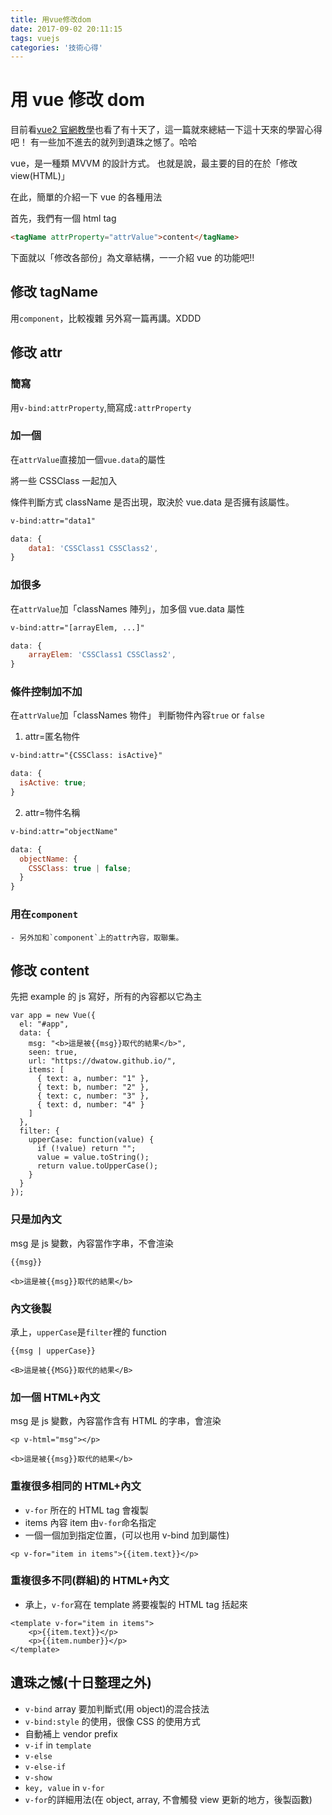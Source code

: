 ```yaml
---
title: 用vue修改dom
date: 2017-09-02 20:11:15
tags: vuejs
categories: '技術心得'
---
```


# 用 vue 修改 dom

目前看[vue2 官網教學](https://cn.vuejs.org/v2/guide/)也看了有十天了，這一篇就來總結一下這十天來的學習心得吧！
有一些加不進去的就列到遺珠之憾了。哈哈

vue，是一種類 MVVM 的設計方式。
也就是說，最主要的目的在於「修改 view(HTML)」

在此，簡單的介紹一下 vue 的各種用法

首先，我們有一個 html tag

```html
<tagName attrProperty="attrValue">content</tagName>
```

下面就以「修改各部份」為文章結構，一一介紹 vue 的功能吧!!

## 修改 tagName

用`component`，比較複雜
另外寫一篇再講。XDDD

## 修改 attr

### 簡寫

用`v-bind:attrProperty`,簡寫成`:attrProperty`

### 加一個

在`attrValue`直接加一個`vue.data`的屬性

將一些 CSSClass 一起加入

條件判斷方式
className 是否出現，取決於 vue.data 是否擁有該屬性。

```html
v-bind:attr="data1"
```

```javascript
data: {
    data1: 'CSSClass1 CSSClass2',
}
```

### 加很多

在`attrValue`加「classNames 陣列」，加多個 vue.data 屬性

```html
v-bind:attr="[arrayElem, ...]"
```

```javascript
data: {
    arrayElem: 'CSSClass1 CSSClass2',
}
```

### 條件控制加不加

在`attrValue`加「classNames 物件」
判斷物件內容`true` or `false`

1. attr=匿名物件

```html
v-bind:attr="{CSSClass: isActive}"
```

```javascript
data: {
  isActive: true;
}
```

2. attr=物件名稱

```html
v-bind:attr="objectName"
```

```javascript
data: {
  objectName: {
    CSSClass: true | false;
  }
}
```

### 用在`component`

    - 另外加和`component`上的attr內容，取聯集。

## 修改 content

先把 example 的 js 寫好，所有的內容都以它為主

```javascript=
var app = new Vue({
  el: "#app",
  data: {
    msg: "<b>這是被{{msg}}取代的結果</b>",
    seen: true,
    url: "https://dwatow.github.io/",
    items: [
      { text: a, number: "1" },
      { text: b, number: "2" },
      { text: c, number: "3" },
      { text: d, number: "4" }
    ]
  },
  filter: {
    upperCase: function(value) {
      if (!value) return "";
      value = value.toString();
      return value.toUpperCase();
    }
  }
});
```

### 只是加內文

msg 是 js 變數，內容當作字串，不會渲染

```
{{msg}}
```

`<b>這是被{{msg}}取代的結果</b>`

### 內文後製

承上，`upperCase`是`filter`裡的 function

```
{{msg | upperCase}}
```

`<B>這是被{{MSG}}取代的結果</B>`

### 加一個 HTML+內文

msg 是 js 變數，內容當作含有 HTML 的字串，會渲染

```
<p v-html="msg"></p>
```

`<b>這是被{{msg}}取代的結果</b>`

### 重複很多相同的 HTML+內文

- `v-for` 所在的 HTML tag 會複製
- items 內容 item 由`v-for`命名指定
- 一個一個加到指定位置，(可以也用 v-bind 加到屬性)

```
<p v-for="item in items">{{item.text}}</p>
```

### 重複很多不同(群組)的 HTML+內文

- 承上，`v-for`寫在 template 將要複製的 HTML tag 括起來

```
<template v-for="item in items">
    <p>{{item.text}}</p>
    <p>{{item.number}}</p>
</template>
```

## 遺珠之憾(十日整理之外)

- `v-bind` array 要加判斷式(用 object)的混合技法
- `v-bind:style` 的使用，很像 CSS 的使用方式
- 自動補上 vendor prefix
- `v-if` in `template`
- `v-else`
- `v-else-if`
- `v-show`
- `key, value` in `v-for`
- `v-for`的詳細用法(在 object, array, 不會觸發 view 更新的地方，後製函數)
